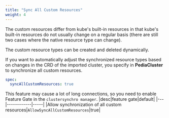 ```yaml
---
title: "Sync All Custom Resources"
weight: 4
---
```

The custom resources differ from kube's built-in resources in that kube's built-in resources do not usually change on a regular basis (there are still two cases where the native resource type can change).

The custom resource types can be created and deleted dynamically.

If you want to automatically adjust the synchronized resource types based on changes in the CRD of the imported cluster, you specify in **PediaCluster** to synchronize all custom resources.
```yaml
spec:
  syncAllCustomResources: true
```

This feature may cause a lot of long connections, so you need to enable Feature Gate in the `clustersynchro manager`.
|desc|feature gate|default|
|---|------------|-----|
|Allow synchronization of all custom resources|`AllowSyncAllCustomResources`|true|
